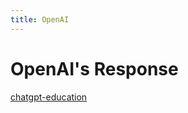 ```yaml
---
title: OpenAI
---
```

# OpenAI's Response

[chatgpt-education](https://platform.openai.com/docs/chatgpt-education)

